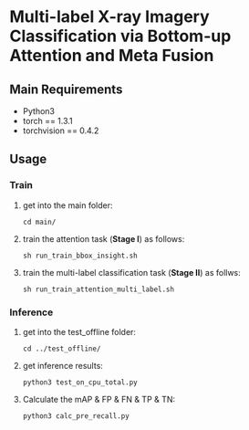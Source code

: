 # Multi-label X-ray Imagery Classification via Bottom-up Attention and Meta Fusion 



## Main Requirements

+ Python3
+ torch == 1.3.1
+ torchvision == 0.4.2



## Usage



### Train

1. get into the main folder:

   ```shell
   cd main/
   ```

2. train the attention task (**Stage I**) as follows:

   ```shell
   sh run_train_bbox_insight.sh
   ```

3. train the multi-label classification task (**Stage II**) as follws:

   ```shell
   sh run_train_attention_multi_label.sh
   ```




### Inference

1. get into the test_offline folder:

   ```shell
   cd ../test_offline/
   ```

2. get inference results:

   ```shell
   python3 test_on_cpu_total.py 
   ```

3. Calculate the mAP & FP & FN & TP & TN:

   ```shell
   python3 calc_pre_recall.py
   ```

   